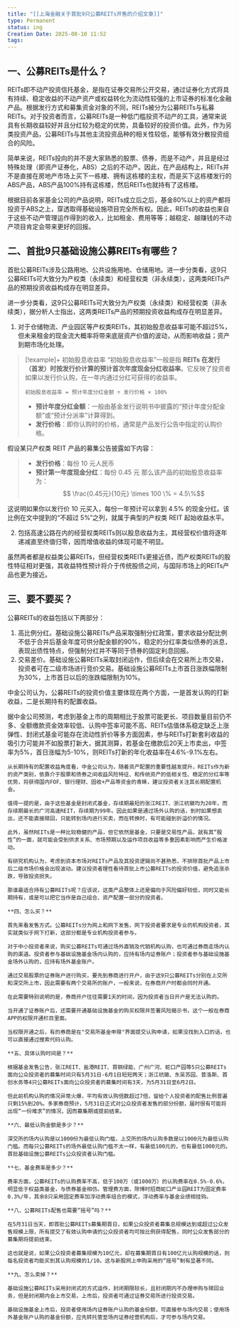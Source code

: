 ```yaml
---
title: "[[上海金融关于首批9只公募REITs开售的介绍文章]]"
type: Permanent
status: ing
Creation Date: 2025-08-10 11:52
tags: 
---
```

## 一、公募REITs是什么？
REITs即不动产投资信托基金，是指在证券交易所公开交易，通过证券化方式将具有持续、稳定收益的不动产资产或权益转化为流动性较强的上市证券的标准化金融产品。根据发行方式和募集资金对象的不同，REITs被分为公募REITs与私募REITs。对于投资者而言，公募REITs是一种低门槛投资不动产的工具，通常来说具有长期收益较好并且分红较为稳定的优势，具备较好的投资价值。此外，作为另类投资产品，公募REITs与其他主流投资品种的相关性较低，能够有效分散投资组合的风险。

简单来说，REITs投向的并不是大家熟悉的股票、债券，而是不动产，并且是经过特殊处理（即资产证券化，ABS）之后的不动产。因此，在产品结构上，REITs并不是直接在房地产市场上买下一栋楼、拥有这栋楼的主权，而是买下这栋楼发行的ABS产品，ABS产品100%持有这栋楼，然后REITs也就持有了这栋楼。

根据目前各家基金公司的产品说明，REITs成立后之后，基金80%以上的资产都将投资于ABS之上，穿透取得基础设施项目完全所有权。因此，REITs的收益也来自于这些不动产管理运作得到的收入，比如租金、费用等等；越稳定、越赚钱的不动产项目肯定会带来更好的回报。

## 二、首批9只基础设施公募REITs有哪些？
首批公募REITs涉及公路用地、公共设施用地、仓储用地。进一步分类看，这9只公募REITs可大致分为产权类（永续类）和经营权类（非永续类），这两类REITs产品的预期投资收益构成存在明显差异。

进一步分类看，这9只公募REITs可大致分为产权类（永续类）和经营权类（非永续类），据分析人士指出，这两类REITs产品的预期投资收益构成存在明显差异。

1. 对于仓储物流、产业园区等产权类REITs，其初始股息收益率可能不超过5%，但未来租金的现金流大概率将带来底层资产价值的波动，从而影响收益；资产到期市场化处理。
> [!example]+ 初始股息收益率
> “初始股息收益率”一般是指 **REITs 在发行（首发）时按发行价计算的预计首次年度现金分红收益率**。它反映了投资者如果以发行价认购，在一年内通过分红可获得的收益率。
> ```mathlab
> 初始股息收益率 = 预计年度分红金额 ÷ 发行价格 × 100%
> ```
> - **预计年度分红金额**：一般由基金发行说明书中披露的“预计年度分配金额”或“预计分派率”计算得到。
> - **发行价格**：即你认购时的价格，通常是产品发行公告中指定的认购价格。
> 
假设某只产权类 REIT 产品的募集公告披露如下内容：
>- **发行价格**：每份 10 元人民币
>- **预计第一年度现金分红**：每份 0.45 元
那么该产品的初始股息收益率为：
>$$ \frac{0.45元}{10元} \times 100 \% = 4.5\%$$
>
这说明如果你以发行价 10 元买入，每份一年预计可以拿到 4.5% 的现金分红。该比例在文中提到的“不超过 5%”之列，就属于典型的产权类 REIT 起始收益水平。

2. 包括高速公路在内的经营权类REITs则以股息收益为主，其经营权价值将逐年递减直至终值归零，因而增值收益的体现可能不明显。

虽然两者都是权益类公募REITs，但经营权类REITs更接近债，而产权类REITs的股性特征相对更强，其收益特性预计将介于传统股债之间，与国际市场上的REITs产品也更为接近。

## 三、要不要买？
公募REITs的收益包括以下两部分：
1. 高比例分红。基础设施公募REITs产品采取强制分红政策，要求收益分配比例不低于合并后基金年度可供分配金额的90%，稳定的分红率类似债券的派息，表现出债性特点，但强制分红并不等同于债券的固定利息回报。
2. 交易差价。基础设施公募REITs采取封闭运作，但后续会在交易所上市交易，投资者可在二级市场进行竞价交易。基础设施公募REITs上市首日涨跌幅限制为30%，上市首日以后的涨跌幅限制为10%。

中金公司认为，公募REITs的投资价值主要体现在两个方面，一是首发认购的打新收益，二是长期持有的配置收益。

据中金公司预测，考虑到基金上市的周期相比于股票可能更长、项目数量目前仍不多、全额缴款资金效率较低、认购中签率可能不高、REITs估值体系稳定缺乏上涨弹性、封闭式基金可能存在流动性折价等多方面因素，参与REITs打新套利收益的吸引力可能并不如股票打新大，据其测算，若基金在缴款后20天上市卖出，中签率为5%，首日涨幅为5-10%，则REITs打新的年化收益率在4.6%-9.1%左右。
    
    从长期持有的配置收益角度看，中金公司认为，随着资产配置的重要性越发提升，REITs作为新的资产类别，依靠介于股票和债券之间收益风险特征、和传统资产的低相关性、稳定的分红率等优势，将获得国内FOF、银行理财、固收+产品等资金的青睐，建议投资者关注其长期配置机会。
    
    值得一提的是，由于这些基金是封闭式基金，存续期最短的张江REIT、浙江杭徽均为20年，而存续期最长的广河高速REIT，存续期为99年。因此如果是通过场外认购的话，到时如果想卖出，还不能直接赎回，只能转到场内进行买卖，而在转换时，有可能碰到折溢价的情况。
    
    此外，虽然REITs是一种比较稳健的产品，但它依然是基金，只要是交易性产品，就有其“股性”的一面，就可能会受到供求关系、市场预期以及运作项目收益等多重因素影响而产生价格波动。
    
    有研究机构认为，考虑到资本市场对REITs产品及其投资逻辑尚不甚熟悉，不排除首批产品上市后二级市场价格会出现波动。建议投资者理性看待首批上市公募REITs的投资价值，避免追涨杀跌，导致投资损失。
    
    那谁最适合持有公募REITs呢？应该说，这类产品整体上还是偏向于风险偏好较低，同时又能长期持有，或是可以把它当作是自己组合、资产配置一部分的投资者。
    
    **四、怎么买？**
    
    首先来看发售方式。公募REITs分为网上和网下发售，网下投资者要求是专业的机构投资者，其实就类似于网下打新，这部分都是专业机构投资者参与。
    
    对于中小投资者来说，购买公募REITs可通过场外直销及代销机构认购，也可通过券商走场内认购的渠道。投资者参与基础设施基金场内认购的，应持有场内证券账户；投资者参与基础设施基金场外认购的，应持有场外基金账户。
    
    通过交易股票的证券账户进行购买，要先到券商进行开户，由于这9只公募REITs分别在上交所和深交所上市，因此需要有两个交易所的账户，一般来说，在券商开户时都会同时开通。
    
    在此需要特别说明的是，券商开户往往需要1天的时间，因为投资者当日开户是无法认购的。
    
    当开通了证券账户后，还需要开通基础设施基金的购买权限并签署风险揭示书，这个一般在券商APP的权限开通栏目里面。
    
    当权限开通之后，有的券商是在"交易所基金申赎"界面提交认购申请，如果没找到入口的话，也可以直接通过搜索代码认购。
    
    **五、具体认购时间是？**
    
    根据基金发售公告，张江REIT、盐港REIT、首钢绿能、广州广河、蛇口产园等5只公募REITs面向公众投资者的募集时间只有5月31日-6月1日短短两天；浙江杭徽、东吴苏园、普洛斯、首创水务等4只公募REITs面向公众投资者的募集时间有3天，为5月31日至6月2日。
    
    但此前机构认购的情况异常火爆，平均有效认购倍数超过7倍，留给个人投资者的配售比例普遍只剩15%到20%。多家券商预计，5月31日正式对公众投资者发售的部分份额，届时很有可能将出现“一份难求”的情况，因而募集期或提前结束。
    
    **六、最低认购金额是多少？**
    
    深交所的场内认购是以1000份为最低认购门槛，上交所的场内认购多数是以1000元为最低认购门槛。而每只公募REITs的场外最低认购门槛不太一样，有最低100元的，也有最低1000元的。首批基础设施公募REITs公众投资者认购门槛。
    
    **七、基金费率是多少？**
    
    费率方面，公募REITs的认购费率不高，低于100万（或1000万）的认购费率在0.5%-0.6%，明显低于权益类基金，与债券基金相仿。管理费方面，除博时招商蛇口产业园REIT为固定费率0.3%/年，其余8只采用固定费率加浮动费率组合的模式，浮动费率与基金业绩相挂钩。
    
    **八、公募REITs配售也需要“摇号”吗？**
    
    在5月31日当天，即首批公募REITs募集期首日，如果公众投资者募集总规模达到或超过公众发售规模上限，所有提交了有效认购申请的公众投资者均可按比例获得配售，同时公众发售部分的募集期将提前结束。
    
    这也就是说，如果公众投资者募集规模为10亿元，却在募集期首日有100亿元认购规模的话，则每名投资者均能买到其认购规模的1/10。这与新股网上申购采用的“摇号”制有显著不同。
    
    **九、怎么卖掉？**
    
    基础设施公募REITs采用封闭式的方式运作，封闭期限较长，且封闭期内不办理申购与赎回业务，但是封闭期内会上市交易，上市后，投资者可通过证券交易所进行投资交易。
    
    基础设施基金上市后，投资者使用场内证券账户认购的基金份额，可直接参与场内交易；使用场外基金账户认购的基金份额，应先转托管至场内证券经营机构后，才可参与场内交易。